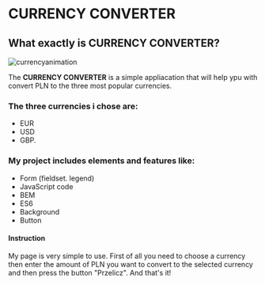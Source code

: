 # CURRENCY CONVERTER

## What exactly is CURRENCY CONVERTER?

![currencyanimation](https://user-images.githubusercontent.com/127400427/233354852-83fa4310-4413-4be3-9c6f-e2394d811be2.gif)

The **CURRENCY CONVERTER** is a simple appliacation that will help ypu with convert PLN to the three most popular currencies.

### The three currencies i chose are:
- EUR
- USD
- GBP.

### My project includes elements and features like:
- Form (fieldset. legend)
- JavaScript code
- BEM
- ES6
- Background
- Button

#### Instruction

My page is very simple to use. First of all you need to choose a currency then enter the amount of PLN you want to convert to the selected currency and then press the button "Przelicz". And that's it!
